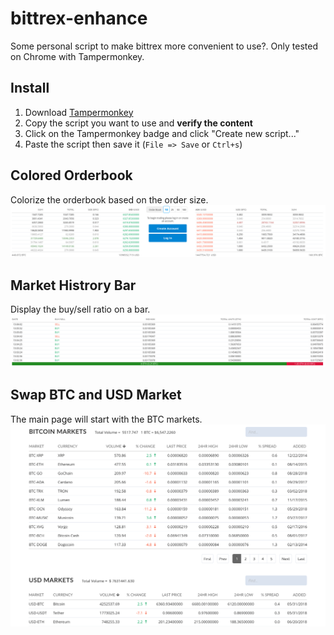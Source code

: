 # bittrex-enhance

Some personal script to make bittrex more convenient to use?.
Only tested on Chrome with Tampermonkey.

## Install
  1. Download [Tampermonkey](https://chrome.google.com/webstore/detail/tampermonkey/dhdgffkkebhmkfjojejmpbldmpobfkfo?hl=hu)
  2. Copy the script you want to use and **verify the content**
  3. Click on the Tampermonkey badge and click "Create new script..."
  4. Paste the script then save it (`File => Save` or `Ctrl+s`)

## Colored Orderbook

Colorize the orderbook based on the order size. 
![Orderbook](orderbook.gif)

## Market Histrory Bar

Display the buy/sell ratio on a bar.
![History](history.gif)

## Swap BTC and USD Market

The main page will start with the BTC markets.
![Markets](markets.png)
